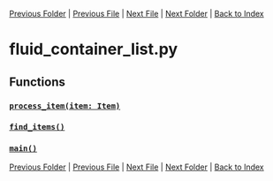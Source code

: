[Previous Folder](../items/item_article.md) | [Previous File](container_list.md) | [Next File](fluid_list.md) | [Next Folder](../objects/components.md) | [Back to Index](../../index.md)

# fluid_container_list.py

## Functions

### [`process_item(item: Item)`](https://github.com/Vaileasys/pz-wiki_parser/blob/main/scripts/lists/fluid_container_list.py#L15)
### [`find_items()`](https://github.com/Vaileasys/pz-wiki_parser/blob/main/scripts/lists/fluid_container_list.py#L63)
### [`main()`](https://github.com/Vaileasys/pz-wiki_parser/blob/main/scripts/lists/fluid_container_list.py#L90)


[Previous Folder](../items/item_article.md) | [Previous File](container_list.md) | [Next File](fluid_list.md) | [Next Folder](../objects/components.md) | [Back to Index](../../index.md)
